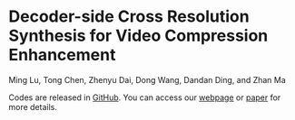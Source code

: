 # Decoder-side Cross Resolution Synthesis for Video Compression Enhancement
Ming Lu, Tong Chen, Zhenyu Dai, Dong Wang, Dandan Ding, and Zhan Ma

Codes are released in [GitHub](https://github.com/lumingzzz/CRS). You can access our [webpage](https://njuvision.github.io/CRS) or [paper](https://ieeexplore.ieee.org/abstract/document/9681152) for more details.
